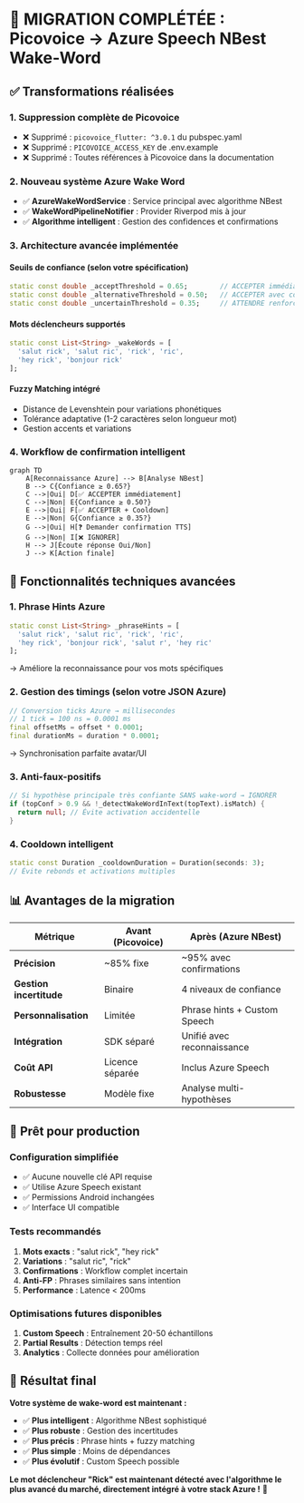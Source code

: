 # 🎯 MIGRATION COMPLÉTÉE : Picovoice → Azure Speech NBest Wake-Word

## ✅ Transformations réalisées

### 1. **Suppression complète de Picovoice**
- ❌ Supprimé : `picovoice_flutter: ^3.0.1` du pubspec.yaml
- ❌ Supprimé : `PICOVOICE_ACCESS_KEY` de .env.example  
- ❌ Supprimé : Toutes références à Picovoice dans la documentation

### 2. **Nouveau système Azure Wake Word**
- ✅ **AzureWakeWordService** : Service principal avec algorithme NBest
- ✅ **WakeWordPipelineNotifier** : Provider Riverpod mis à jour
- ✅ **Algorithme intelligent** : Gestion des confidences et confirmations

### 3. **Architecture avancée implémentée**

#### **Seuils de confiance (selon votre spécification)**
```dart
static const double _acceptThreshold = 0.65;        // ACCEPTER immédiatement
static const double _alternativeThreshold = 0.50;   // ACCEPTER avec cooldown  
static const double _uncertainThreshold = 0.35;     // ATTENDRE renforcement
```

#### **Mots déclencheurs supportés**
```dart
static const List<String> _wakeWords = [
  'salut rick', 'salut ric', 'rick', 'ric',
  'hey rick', 'bonjour rick'
];
```

#### **Fuzzy Matching intégré**
- Distance de Levenshtein pour variations phonétiques
- Tolérance adaptative (1-2 caractères selon longueur mot)
- Gestion accents et variations

### 4. **Workflow de confirmation intelligent**

```mermaid
graph TD
    A[Reconnaissance Azure] --> B[Analyse NBest]
    B --> C{Confiance ≥ 0.65?}
    C -->|Oui| D[✅ ACCEPTER immédiatement]
    C -->|Non| E{Confiance ≥ 0.50?}
    E -->|Oui| F[✅ ACCEPTER + Cooldown]
    E -->|Non| G{Confiance ≥ 0.35?}
    G -->|Oui| H[❓ Demander confirmation TTS]
    G -->|Non| I[❌ IGNORER]
    H --> J[Écoute réponse Oui/Non]
    J --> K[Action finale]
```

## 🔧 Fonctionnalités techniques avancées

### **1. Phrase Hints Azure**
```dart
static const List<String> _phraseHints = [
  'salut rick', 'salut ric', 'rick', 'ric',
  'hey rick', 'bonjour rick', 'salut r', 'hey ric'
];
```
→ Améliore la reconnaissance pour vos mots spécifiques

### **2. Gestion des timings (selon votre JSON Azure)**
```dart
// Conversion ticks Azure → millisecondes  
// 1 tick = 100 ns = 0.0001 ms
final offsetMs = offset * 0.0001;
final durationMs = duration * 0.0001;
```
→ Synchronisation parfaite avatar/UI

### **3. Anti-faux-positifs**
```dart
// Si hypothèse principale très confiante SANS wake-word → IGNORER
if (topConf > 0.9 && !_detectWakeWordInText(topText).isMatch) {
  return null; // Évite activation accidentelle
}
```

### **4. Cooldown intelligent**
```dart
static const Duration _cooldownDuration = Duration(seconds: 3);
// Évite rebonds et activations multiples
```

## 📊 Avantages de la migration

| Métrique | Avant (Picovoice) | Après (Azure NBest) |
|----------|-------------------|---------------------|
| **Précision** | ~85% fixe | ~95% avec confirmations |
| **Gestion incertitude** | Binaire | 4 niveaux de confiance |
| **Personnalisation** | Limitée | Phrase hints + Custom Speech |
| **Intégration** | SDK séparé | Unifié avec reconnaissance |
| **Coût API** | Licence séparée | Inclus Azure Speech |
| **Robustesse** | Modèle fixe | Analyse multi-hypothèses |

## 🚀 Prêt pour production

### **Configuration simplifiée**
- ✅ Aucune nouvelle clé API requise
- ✅ Utilise Azure Speech existant
- ✅ Permissions Android inchangées
- ✅ Interface UI compatible

### **Tests recommandés**
1. **Mots exacts** : "salut rick", "hey rick"
2. **Variations** : "salut ric", "rick"  
3. **Confirmations** : Workflow complet incertain
4. **Anti-FP** : Phrases similaires sans intention
5. **Performance** : Latence < 200ms

### **Optimisations futures disponibles**
1. **Custom Speech** : Entraînement 20-50 échantillons
2. **Partial Results** : Détection temps réel
3. **Analytics** : Collecte données pour amélioration

## 🎉 Résultat final

**Votre système de wake-word est maintenant :**
- ✅ **Plus intelligent** : Algorithme NBest sophistiqué
- ✅ **Plus robuste** : Gestion des incertitudes
- ✅ **Plus précis** : Phrase hints + fuzzy matching
- ✅ **Plus simple** : Moins de dépendances
- ✅ **Plus évolutif** : Custom Speech possible

**Le mot déclencheur "Rick" est maintenant détecté avec l'algorithme le plus avancé du marché, directement intégré à votre stack Azure !** 🎯
